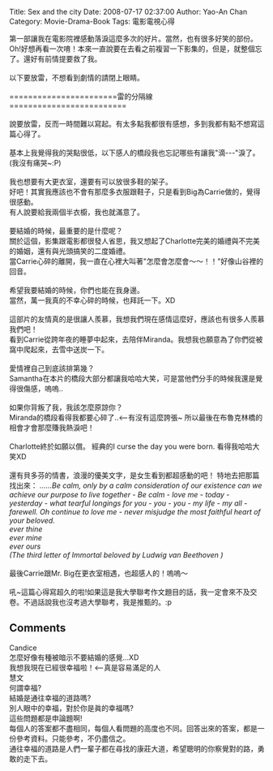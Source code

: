 Title: Sex and the city
Date: 2008-07-17 02:37:00
Author: Yao-An Chan
Category: Movie-Drama-Book
Tags: 電影電視心得


<div class='post'>
第一部讓我在電影院裡感動落淚這麼多次的好片。當然，也有很多好笑的部份。Oh!好想再看一次唷！本來一直說要在去看之前複習一下影集的，但是，就整個忘了。還好有前情提要救了我。<br /><br />以下要放雷，不想看到劇情的請閉上眼睛。<br /><br />=======================雷的分隔線=========================<br /><br />說要放雷，反而一時間難以寫起。有太多點我都很有感想，多到我都有點不想寫這篇心得了。<br /><br />基本上我覺得我的哭點很低，以下感人的橋段我也忘記哪些有讓我"滴---"淚了。(我沒有痛哭~:P)<br /><br />我也想要有大更衣室，還要有可以放很多鞋的架子。<br />好吧！其實我應該也不會有那麼多衣服跟鞋子，只是看到Big為Carrie做的，覺得很感動。<br />有人說要給我兩個半衣櫥，我也就滿意了。<br /><br />要結婚的時候，最重要的是什麼呢？<br />關於這個，影集跟電影都很發人省思，我又想起了Charlotte完美的婚禮與不完美的婚姻，還有與光頭搞笑的二度婚禮。<br />當Carrie心碎的離開，我一直在心裡大叫著"怎麼會怎麼會～～！！"好像山谷裡的回音。<br /><br />希望我要結婚的時候，你們也能在我身邊。<br />當然，萬一我真的不幸心碎的時候，也拜託一下。XD<br /><br />這部片的友情真的是很讓人羨慕，我想我們現在感情這麼好，應該也有很多人羨慕我們吧！<br />看到Carrie從跨年夜的睡夢中起來，去陪伴Miranda。我想我也願意為了你們從被窩中爬起來，去雪中送炭一下。<br /><br />愛情裡自己到底該排第幾？<br />Samantha在本片的橋段大部分都讓我哈哈大笑，可是當他們分手的時候我還是覺得很傷感，嗚嗚..<br /><br />如果你背叛了我，我該怎麼原諒你？<br />Miranda的橋段看得我都要心碎了..<--有沒有這麼誇張~ 所以最後在布魯克林橋的相會才會那麼賺我熱淚吧！<br /><br />Charlotte終於如願以償。 經典的I curse the day you were born. 看得我哈哈大笑XD  <br /><br />還有貝多芬的情書，浪漫的優美文字，是女生看到都超感動的吧！ 特地去把那篇找出來： <span style="font-style: italic;">......Be calm, only by a calm consideration of our existence can we achieve our purpose to live together - Be calm - love me - today - yesterday - what tearful longings for you - you - you - my life - my all - farewell. Oh continue to love me - never misjudge the most faithful heart of your beloved.</span><br /><span style="font-style: italic;">ever thine</span><br /><span style="font-style: italic;">ever mine</span><br /><span style="font-style: italic;">ever ours</span><br /><span style="font-style: italic;">(The third letter of Immortal beloved by Ludwig van Beethoven )</span><br /><br />最後Carrie跟Mr. Big在更衣室相遇，也超感人的！嗚嗚～<br /><br />吼~這篇心得寫超久的啦!如果這是我大學聯考作文題目的話，我一定會來不及交卷。不過話說我也沒考過大學聯考，我是推甄的。:p</div>
<h2>Comments</h2>
<div class='comments'>
<div class='comment'>
<div class='author'>Candice</div>
<div class='content'>
怎麼好像有種被暗示不要結婚的感覺...XD<BR/>我想我現在已經很幸福啦！&lt;--真是容易滿足的人</div>
</div>
<div class='comment'>
<div class='author'>慧文</div>
<div class='content'>
何謂幸福?<BR/>結婚是通往幸福的道路嗎?<BR/>別人眼中的幸福，對於你是眞的幸福嗎?<BR/>這些問題都是申論題啊!<BR/>每個人的答案都不盡相同，每個人看問題的高度也不同。回答出來的答案，都是一份參考資料。只能參考，不仍盡信之。<BR/>通往幸福的道路是人們一輩子都在尋找的康莊大道，希望聰明的你察覺對的路，勇敢的走下去。</div>
</div>
</div>
